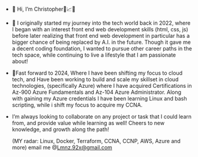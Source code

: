 - 👋 Hi, I’m Christopher🍋📈😁

- 👀 I originally started my journey into the tech world back in 2022, where I began with an interest front end web development skills
  (html, css, js) before later realizing that front end web development in particular has a bigger chance of being replaced by A.I. in the
  future. Though it gave me a decent coding foundation, I wanted to pursue other career paths in the tech space, while continuing to live a
  lifestyle that I am passionate about!
  
- 🌱Fast forward to 2024, Where I have been shifting my focus to cloud tech, and Have been working to build and scale my skillset
  in cloud technologies, (specifically Azure) where I have acquired Certifications in Az-900 Azure Fundamentals and Az-104 Azure Administrator.
  Along with gaining my Azure credentials I have been learning Linux and bash scripting, while i shift my focus to acquire my CCNA.
  
- I’m always looking to collaborate on any project or task that I could learn from, and provide value while learning as well!
  Cheers to new knowledge, and growth along the path!

  (MY radar: Linux, Docker, Terraform, CCNA, CCNP, AWS, Azure and more)
  email me @Lmnz.92x@gmail.com 
  

<!---
PureLmnz/PureLmnz is a ✨ special ✨ repository because its `README.md` (this file) appears on your GitHub profile.
You can click the Preview link to take a look at your changes.
--->
